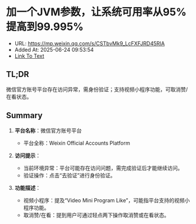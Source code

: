 # 加一个JVM参数，让系统可用率从95%提高到99.995%
- URL: https://mp.weixin.qq.com/s/CSTbvMk9_LcFXFJRD45RlA
- Added At: 2025-06-24 09:53:54
- [Link To Text](2025-06-24-加一个jvm参数，让系统可用率从95%提高到99.995%_raw.md)

## TL;DR
微信官方账号平台存在访问异常，需身份验证；支持视频小程序功能，可取消赞/在看状态。

## Summary
1. **平台名称**：微信官方账号平台
   - 平台全称：Weixin Official Accounts Platform

2. **访问提示**：
   - 当前环境异常：平台可能存在访问问题，需完成验证后才能继续访问。
   - 验证操作：点击“去验证”进行身份验证。

3. **功能描述**：
   - 视频小程序：提及“Video Mini Program Like”，可能指平台支持的视频小程序功能。
   - 取消赞/在看：提到用户可通过轻点两下操作取消赞或在看状态。
